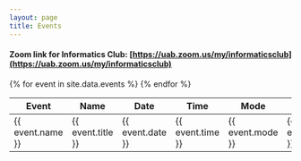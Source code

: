 ```yaml
---
layout: page
title: Events
---
```


#### Zoom link for Informatics Club: [https://uab.zoom.us/my/informaticsclub](https://uab.zoom.us/my/informaticsclub)

<table>
  <thead>
    <tr>
      <th>Event</th>
      <th>Name</th>
      <th>Date</th>
      <th>Time</th>
      <th>Mode</th>
      <th>Location</th>
      <th>Flyer</th>
<!--       <th>Zoom</th>
      <th>Calendar Link</th> -->
    </tr>
  </thead>
  <tbody>
    {% for event in site.data.events %}
    <tr>
      <td>{{ event.name }}</td>
      <td>{{ event.title }}</td>
      <td>{{ event.date }}</td>
      <td>{{ event.time }}</td>
      <td>{{ event.mode }}</td>
      <td>{{ event.location }}</td>
      <td><a href="{{ event.flyer }}">Link</a></td>
      <!-- <td>
        {% if event.zoom %}
          <a href="{{ event.zoom }}">Link</a>
        {% else %}
          N/A
        {% endif %}
      </td>
      <td><a href="{{ event.calendar }}">.ics file</a></td>
    </tr> -->
    {% endfor %}
  </tbody>
</table>
